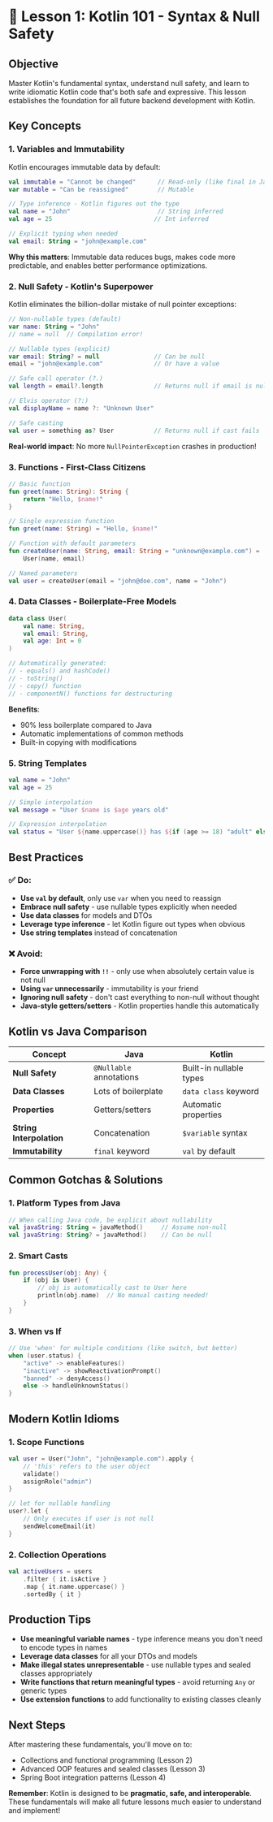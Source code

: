 # 🎯 Lesson 1: Kotlin 101 - Syntax & Null Safety

## Objective

Master Kotlin's fundamental syntax, understand null safety, and learn to write idiomatic Kotlin code that's both safe and expressive. This lesson establishes the foundation for all future backend development with Kotlin.

## Key Concepts

### 1. Variables and Immutability

Kotlin encourages immutable data by default:

```kotlin
val immutable = "Cannot be changed"      // Read-only (like final in Java)
var mutable = "Can be reassigned"        // Mutable

// Type inference - Kotlin figures out the type
val name = "John"                        // String inferred
val age = 25                            // Int inferred

// Explicit typing when needed
val email: String = "john@example.com"
```

**Why this matters**: Immutable data reduces bugs, makes code more predictable, and enables better performance optimizations.

### 2. Null Safety - Kotlin's Superpower

Kotlin eliminates the billion-dollar mistake of null pointer exceptions:

```kotlin
// Non-nullable types (default)
var name: String = "John"
// name = null  // Compilation error!

// Nullable types (explicit)
var email: String? = null               // Can be null
email = "john@example.com"              // Or have a value

// Safe call operator (?.)
val length = email?.length              // Returns null if email is null

// Elvis operator (?:)
val displayName = name ?: "Unknown User"

// Safe casting
val user = something as? User           // Returns null if cast fails
```

**Real-world impact**: No more `NullPointerException` crashes in production!

### 3. Functions - First-Class Citizens

```kotlin
// Basic function
fun greet(name: String): String {
    return "Hello, $name!"
}

// Single expression function
fun greet(name: String) = "Hello, $name!"

// Function with default parameters
fun createUser(name: String, email: String = "unknown@example.com") = 
    User(name, email)

// Named parameters
val user = createUser(email = "john@doe.com", name = "John")
```

### 4. Data Classes - Boilerplate-Free Models

```kotlin
data class User(
    val name: String,
    val email: String,
    val age: Int = 0
)

// Automatically generated:
// - equals() and hashCode()
// - toString()
// - copy() function
// - componentN() functions for destructuring
```

**Benefits**: 
- 90% less boilerplate compared to Java
- Automatic implementations of common methods
- Built-in copying with modifications

### 5. String Templates

```kotlin
val name = "John"
val age = 25

// Simple interpolation
val message = "User $name is $age years old"

// Expression interpolation
val status = "User ${name.uppercase()} has ${if (age >= 18) "adult" else "minor"} status"
```

## Best Practices

### ✅ Do:
- **Use `val` by default**, only use `var` when you need to reassign
- **Embrace null safety** - use nullable types explicitly when needed
- **Use data classes** for models and DTOs
- **Leverage type inference** - let Kotlin figure out types when obvious
- **Use string templates** instead of concatenation

### ❌ Avoid:
- **Force unwrapping with `!!`** - only use when absolutely certain value is not null
- **Using `var` unnecessarily** - immutability is your friend
- **Ignoring null safety** - don't cast everything to non-null without thought
- **Java-style getters/setters** - Kotlin properties handle this automatically

## Kotlin vs Java Comparison

| Concept | Java | Kotlin |
|---------|------|--------|
| **Null Safety** | `@Nullable` annotations | Built-in nullable types |
| **Data Classes** | Lots of boilerplate | `data class` keyword |
| **Properties** | Getters/setters | Automatic properties |
| **String Interpolation** | Concatenation | `$variable` syntax |
| **Immutability** | `final` keyword | `val` by default |

## Common Gotchas & Solutions

### 1. **Platform Types from Java**
```kotlin
// When calling Java code, be explicit about nullability
val javaString: String = javaMethod()     // Assume non-null
val javaString: String? = javaMethod()    // Can be null
```

### 2. **Smart Casts**
```kotlin
fun processUser(obj: Any) {
    if (obj is User) {
        // obj is automatically cast to User here
        println(obj.name)  // No manual casting needed!
    }
}
```

### 3. **When vs If**
```kotlin
// Use 'when' for multiple conditions (like switch, but better)
when (user.status) {
    "active" -> enableFeatures()
    "inactive" -> showReactivationPrompt()
    "banned" -> denyAccess()
    else -> handleUnknownStatus()
}
```

## Modern Kotlin Idioms

### 1. **Scope Functions**
```kotlin
val user = User("John", "john@example.com").apply {
    // 'this' refers to the user object
    validate()
    assignRole("admin")
}

// let for nullable handling
user?.let { 
    // Only executes if user is not null
    sendWelcomeEmail(it)
}
```

### 2. **Collection Operations**
```kotlin
val activeUsers = users
    .filter { it.isActive }
    .map { it.name.uppercase() }
    .sortedBy { it }
```

## Production Tips

- **Use meaningful variable names** - type inference means you don't need to encode types in names
- **Leverage data classes** for all your DTOs and models
- **Make illegal states unrepresentable** - use nullable types and sealed classes appropriately
- **Write functions that return meaningful types** - avoid returning `Any` or generic types
- **Use extension functions** to add functionality to existing classes cleanly

## Next Steps

After mastering these fundamentals, you'll move on to:
- Collections and functional programming (Lesson 2)
- Advanced OOP features and sealed classes (Lesson 3)
- Spring Boot integration patterns (Lesson 4)

**Remember**: Kotlin is designed to be **pragmatic, safe, and interoperable**. These fundamentals will make all future lessons much easier to understand and implement!